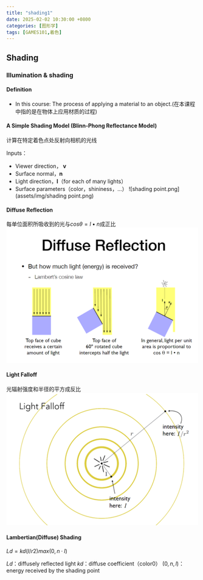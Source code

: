 ```yaml
---
title: "shading1"
date: 2025-02-02 10:30:00 +0800
categories: [图形学]
tags: [GAMES101,着色]
---
```

Shading
---

### Illumination & shading

#### Definition

- In this course: The process of applying a material to an object.(在本课程中指的是在物体上应用材质的过程)

#### A Simple Shading Model (Blinn-Phong Reflectance Model)

计算在特定着色点处反射向相机的光线

Inputs：

- Viewer direction， **v**
- Surface normal，**n**
- Light direction，**I**（for each of many lights）
- Surface parameters（color，shininess，...）
![shading point.png](assets/img/shading point.png)

#### Diffuse Reflection

每单位面积所吸收到的光与$cos θ = l • n$成正比
![DiffuseReflection1.png](assets/img/DiffuseReflection1.png)

#### Light Falloff

光辐射强度和半径的平方成反比
![LightFalloff.png](assets/img/LightFalloff.png)

#### Lambertian(Diffuse) Shading

$Ld = kd (I/r2) max(0, n · l)$

$Ld$：diffusely reflected light
$kd$：diffuse coefficient（color0）
$(0,n,l)$：energy received by the shading point
